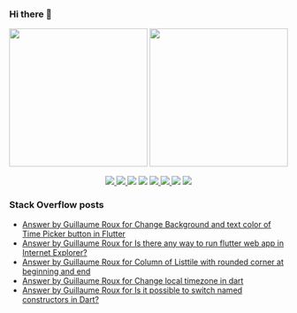 ### Hi there 👋

<p align="left">
 <a>
  <img height="250em" src="https://github-readme-stats.vercel.app/api?username=TesteurManiak&theme=tokyonight" />
  <a href="https://stackoverflow.com/users/9942346/testeur-maniak">
   <img height="250em" src="https://github-readme-stackoverflow.vercel.app/?userID=9942346&theme=dark" />
  </a>
 </a>
</p>

<p align="center">
 <a href="https://pub.dev/publishers/rouxguillau.me/packages">
  <img src="https://img.shields.io/badge/dart-%230175C2.svg?&style=for-the-badge&logo=dart&logoColor=white"/>
 </a>
 <a href="https://pub.dev/publishers/rouxguillau.me/packages">
  <img src="https://img.shields.io/badge/Flutter%20-%2302569B.svg?&style=for-the-badge&logo=Flutter&logoColor=white" />
 </a>
 <img src="https://img.shields.io/badge/swift-%23FA7343.svg?&style=for-the-badge&logo=swift&logoColor=white"/>
 <img src="https://img.shields.io/badge/git%20-%23F05033.svg?&style=for-the-badge&logo=git&logoColor=white"/>
 <a href="https://gitlab.com/G_Roux">
  <img src="https://img.shields.io/badge/gitlab%20-%23181717.svg?&style=for-the-badge&logo=gitlab&logoColor=white"/>
 </a>
 <a href="https://github.com/TesteurManiak">
  <img src="https://img.shields.io/badge/github%20-%23121011.svg?&style=for-the-badge&logo=github&logoColor=white"/>
 </a>
 <img src="https://img.shields.io/badge/firebase%20-%23039BE5.svg?&style=for-the-badge&logo=firebase"/>
 <a href="https://www.linkedin.com/in/guillaume2-roux/">
  <img src="https://img.shields.io/badge/linkedin%20-%230077B5.svg?&style=for-the-badge&logo=linkedin&logoColor=white"/>
 </a>
</p>

### Stack Overflow posts

<!-- STACKOVERFLOW:START -->
- [Answer by Guillaume Roux for Change Background and text color of Time Picker button in Flutter](https://stackoverflow.com/questions/70275340/change-background-and-text-color-of-time-picker-button-in-flutter/70278932#70278932)
- [Answer by Guillaume Roux for Is there any way to run flutter web app in Internet Explorer?](https://stackoverflow.com/questions/70270839/is-there-any-way-to-run-flutter-web-app-in-internet-explorer/70274654#70274654)
- [Answer by Guillaume Roux for Column of Listtile with rounded corner at beginning and end](https://stackoverflow.com/questions/70249527/column-of-listtile-with-rounded-corner-at-beginning-and-end/70251780#70251780)
- [Answer by Guillaume Roux for Change local timezone in dart](https://stackoverflow.com/questions/70132867/change-local-timezone-in-dart/70148433#70148433)
- [Answer by Guillaume Roux for Is it possible to switch named constructors in Dart?](https://stackoverflow.com/questions/70118544/is-it-possible-to-switch-named-constructors-in-dart/70119341#70119341)
<!-- STACKOVERFLOW:END -->
